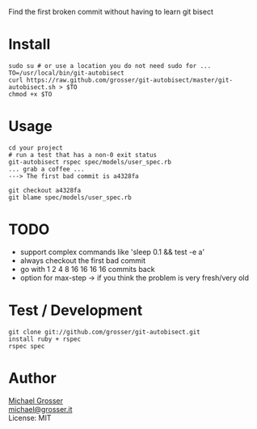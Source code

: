 Find the first broken commit without having to learn git bisect

Install
=======

    sudo su # or use a location you do not need sudo for ...
    TO=/usr/local/bin/git-autobisect
    curl https://raw.github.com/grosser/git-autobisect/master/git-autobisect.sh > $TO
    chmod +x $TO

Usage
=====

    cd your project
    # run a test that has a non-0 exit status
    git-autobisect rspec spec/models/user_spec.rb
    ... grab a coffee ...
    ---> The first bad commit is a4328fa

    git checkout a4328fa
    git blame spec/models/user_spec.rb

TODO
====
 - support complex commands like 'sleep 0.1 && test -e a'
 - always checkout the first bad commit
 - go with 1 2 4 8 16 16 16 16 commits back
 - option for max-step -> if you think the problem is very fresh/very old


Test / Development
====

    git clone git://github.com/grosser/git-autobisect.git
    install ruby + rspec
    rspec spec

Author
======
[Michael Grosser](http://grosser.it)<br/>
michael@grosser.it<br/>
License: MIT<br/>
